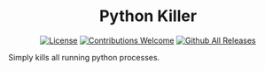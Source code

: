 <h1 align="center">Python Killer</h1>

<p align="center"><a href="https://github.com/Munsutari/python-killer/blob/main/LICENSE"><img src="https://img.shields.io/github/license/ntaraujo/killer.svg" alt="License"></a>
<a href="https://github.com/Munsutari/python-killer/issues"><img src="https://img.shields.io/badge/contributions-Go Ahead-brightgreen.svg" alt="Contributions Welcome"></a>
<a href="https://github.com/Munsutari/python-killer/releases/latest"><img src="https://img.shields.io/github/downloads/Munsutari/python-killer/total.svg" alt="Github All Releases"></a></p>

Simply kills all running python processes.
